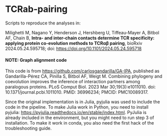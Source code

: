 # TCRab-pairing
Scripts to reproduce the analyses in:

Milighetti M, Nagano Y, Henderson J, Hershberg U, Tiffeau-Mayer A, Bitbol AF, Chain B, **Intra- and inter-chain contacts determine TCR specificity: applying protein co-evolution methods to TCRαβ pairing**, bioRxiv 2024.05.24.595718; doi: https://doi.org/10.1101/2024.05.24.595718

#### NOTE: Graph alignment code

This code is from https://github.com/carlosgandarilla/GA-IPA, published as Gandarilla-Pérez CA, Pinilla S, Bitbol AF, Weigt M. Combining phylogeny and coevolution improves the inference of interaction partners among paralogous proteins. PLoS Comput Biol. 2023 Mar 30;19(3):e1011010. doi: 10.1371/journal.pcbi.1011010. PMID: 36996234; PMCID: PMC10089317.

Since the original implementation is in Julia, pyjulia was used to include the code in the pipeline. To make Julia work in Python, you need to install pyjulia: https://pyjulia.readthedocs.io/en/stable/index.html. PyJulia is already included in the environment, but you might need to run step 3 of installation. To make it work in conda, you also need the first hack of the troubleshooting guide.